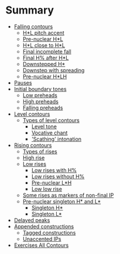 # Summary

- [Falling contours]()
    - [H*L pitch accent](./1_Falling_contours/1.1.md)
    - [Pre-nuclear H*L](./1_Falling_contours/1.2.md)
    - [H\*L close to H\*L](./1_Falling_contours/1.3.md)
    - [Final incomplete fall](./1_Falling_contours/1.4.md)
    - [Final H% after H*L](./1_Falling_contours/1.5.md)
    - [Downstepped H*](./1_Falling_contours/1.6.md)
    - [Downstep with spreading](./1_Falling_contours/1.7.md)
    - [Pre-nuclear H*LH](./1_Falling_contours/1.8.md)
- [Pauses]()
- [Initial boundary tones]()
    - [Low preheads](./3_Initial_boundary_tones/3_1_init.md)
    - [High preheads](./3_Initial_boundary_tones/3_2_init.md)
    - [Falling preheads](./3_Initial_boundary_tones/3_3_init.md)
- [Level contours]()
    - [Types of level contours](./4_Level_contours/4.1.md)
        - [Level tone](./4_Level_contours/4.1.1.md)
        - [Vocative chant](./4_Level_contours/4.1.2.md)
        - ['Scathing' intonation](./4_Level_contours/4.1.3.md)
- [Rising contours]()
    - [Types of rises](./5_Rising_contours/5_1_rise.md)
    - [High rise](./5_Rising_contours/5_2_rise.md)
    - [Low rises](./5_Rising_contours/5_3_rise.md) 
        - [Low rises with H%](./5_Rising_contours/5_3.1_rise.md)
        - [Low rises without H%](./5_Rising_contours/5_3.2_rise.md)
        - [Pre-nuclear L*H](./5_Rising_contours/5_3.3_rise.md)
        - [Low low rise](./5_Rising_contours/5_3.4_rise.md)
    - [Some rises as markers of non-final IP](./5_Rising_contours/5_4_rise.md)
    - [Pre-nuclear singleton H* and L*](./5_Rising_contours/5_5_rise.md)
        - [Singleton H*](./5_Rising_contours/5_5.1_rise.md) 
        - [Singleton L*](./5_Rising_contours/5_5.2_rise.md)
- [Delayed peaks]()
- [Appended constructions](./7_Appended_constructions/7.0.md)
    - [Tagged constructions](./7_Appended_constructions/7.1.md)
    - [Unaccented IPs](./7_Appended_constructions/7.2.md)
- [Exercises All Contours]()